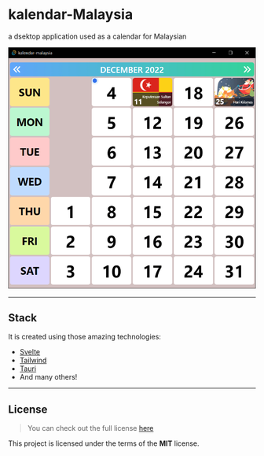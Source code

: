 # kalendar-Malaysia
 a dsektop application used as a calendar for Malaysian
 
<img src="./res/output.png" alt="kalendar-malaysia" >

---

## Stack
It is created using those amazing technologies:
- [Svelte](https://svelte.dev/)
- [Tailwind](https://tailwindcss.com/)
- [Tauri](https://tauri.studio/)
- And many others!

---

## License
>You can check out the full license [here](https://github.com/hafizhaziq307/kalendar-Malaysia/blob/main/LICENSE)

This project is licensed under the terms of the **MIT** license.
